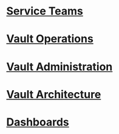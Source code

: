 # [Service Teams](Service-Team-Resources)
# [Vault Operations](Vault-SRE-Resources)
# [Vault Administration](Vault-Administration-Resources)
# [Vault Architecture](Vault-Architecture-Resources)
# [Dashboards](Operator-Vault-Dashboards)
